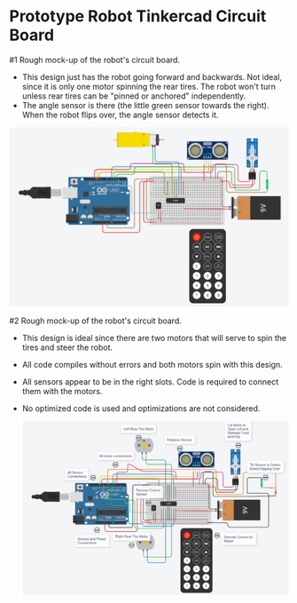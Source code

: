 # Prototype Robot Tinkercad Circuit Board

#1 Rough mock-up of the robot's circuit board.

- This design just has the robot going forward and backwards. Not ideal, since it is only one motor spinning the rear tires. The robot won't turn unless rear tires can be "pinned or anchored" independently.
- The angle sensor is there (the little green sensor towards the right). When the robot flips over, the angle sensor detects it.

![robot circuit board](https://github.com/edorejel/robotics/blob/main/food_delivery_robot/robot_circuit_board/Screenshot%202024-11-25%20225126.png)

#2 Rough mock-up of the robot's circuit board.

- This design is ideal since there are two motors that will serve to spin the tires and steer the robot.
- All code compiles without errors and both motors spin with this design.
- All sensors appear to be in the right slots. Code is required to connect them with the motors.
- No optimized code is used and optimizations are not considered.

  ![robot circuit board](https://github.com/edorejel/robotics/blob/main/food_delivery_robot/robot_circuit_board/Screenshot%202024-11-26%20142114.png)
